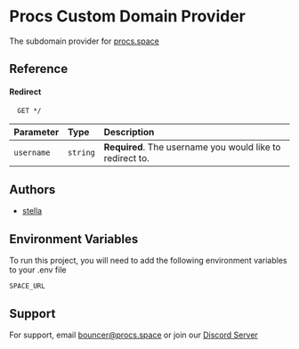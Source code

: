 # Procs Custom Domain Provider

The subdomain provider for [procs.space](https://procs.space/u/procs)



## Reference

#### Redirect

```http
  GET */
```

| Parameter | Type     | Description                |
| :-------- | :------- | :------------------------- |
| `username` | `string` | **Required**. The username you would like to redirect to. |




## Authors

- [stella](https://procs.space/u/akeno)


## Environment Variables

To run this project, you will need to add the following environment variables to your .env file

`SPACE_URL`


## Support

For support, email bouncer@procs.space or join our [Discord Server](https://procs.space/invite)
